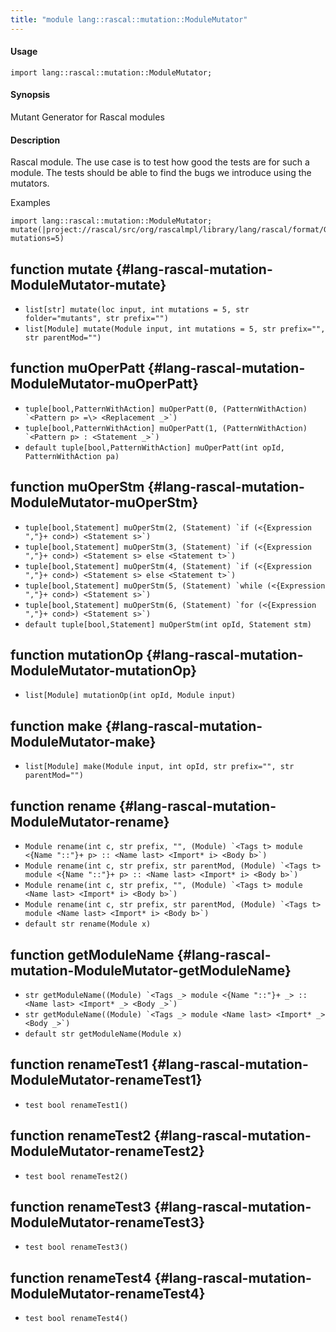 ```yaml
---
title: "module lang::rascal::mutation::ModuleMutator"
---
```


#### Usage

`import lang::rascal::mutation::ModuleMutator;`


#### Synopsis

Mutant Generator for Rascal modules

#### Description

  Rascal module. The use case is to test how good the tests are for such a module. The tests
  should be able to find the bugs we introduce using the mutators.
  
Examples

```rascal
import lang::rascal::mutation::ModuleMutator;
mutate(|project://rascal/src/org/rascalmpl/library/lang/rascal/format/Grammar.rsc|, mutations=5)
```


## function mutate {#lang-rascal-mutation-ModuleMutator-mutate}

* ``list[str] mutate(loc input, int mutations = 5, str folder="mutants", str prefix="")``
* ``list[Module] mutate(Module input, int mutations = 5, str prefix="", str parentMod="")``

## function muOperPatt {#lang-rascal-mutation-ModuleMutator-muOperPatt}

* ``tuple[bool,PatternWithAction] muOperPatt(0, (PatternWithAction) `<Pattern p> =\> <Replacement _>`)``
* ``tuple[bool,PatternWithAction] muOperPatt(1, (PatternWithAction) `<Pattern p> : <Statement _>`)``
* ``default tuple[bool,PatternWithAction] muOperPatt(int opId, PatternWithAction pa)``

## function muOperStm {#lang-rascal-mutation-ModuleMutator-muOperStm}

* ``tuple[bool,Statement] muOperStm(2, (Statement) `if (<{Expression ","}+ cond>) <Statement s>`)``
* ``tuple[bool,Statement] muOperStm(3, (Statement) `if (<{Expression ","}+ cond>) <Statement s> else <Statement t>`)``
* ``tuple[bool,Statement] muOperStm(4, (Statement) `if (<{Expression ","}+ cond>) <Statement s> else <Statement t>`)``
* ``tuple[bool,Statement] muOperStm(5, (Statement) `while (<{Expression ","}+ cond>) <Statement s>`)``
* ``tuple[bool,Statement] muOperStm(6, (Statement) `for (<{Expression ","}+ cond>) <Statement s>`)``
* ``default tuple[bool,Statement] muOperStm(int opId, Statement stm)``

## function mutationOp {#lang-rascal-mutation-ModuleMutator-mutationOp}

* ``list[Module] mutationOp(int opId, Module input)``

## function make {#lang-rascal-mutation-ModuleMutator-make}

* ``list[Module] make(Module input, int opId, str prefix="", str parentMod="")``

## function rename {#lang-rascal-mutation-ModuleMutator-rename}

* ``Module rename(int c, str prefix, "", (Module) `<Tags t> module <{Name "::"}+ p> :: <Name last> <Import* i> <Body b>`)``
* ``Module rename(int c, str prefix, str parentMod, (Module) `<Tags t> module <{Name "::"}+ p> :: <Name last> <Import* i> <Body b>`)``
* ``Module rename(int c, str prefix, "", (Module) `<Tags t> module <Name last> <Import* i> <Body b>`)``
* ``Module rename(int c, str prefix, str parentMod, (Module) `<Tags t> module <Name last> <Import* i> <Body b>`)``
* ``default str rename(Module x)``

## function getModuleName {#lang-rascal-mutation-ModuleMutator-getModuleName}

* ``str getModuleName((Module) `<Tags _> module <{Name "::"}+ _> :: <Name last> <Import* _> <Body _>`)``
* ``str getModuleName((Module) `<Tags _> module <Name last> <Import* _> <Body _>`)``
* ``default str getModuleName(Module x)``

## function renameTest1 {#lang-rascal-mutation-ModuleMutator-renameTest1}

* ``test bool renameTest1()``

## function renameTest2 {#lang-rascal-mutation-ModuleMutator-renameTest2}

* ``test bool renameTest2()``

## function renameTest3 {#lang-rascal-mutation-ModuleMutator-renameTest3}

* ``test bool renameTest3()``

## function renameTest4 {#lang-rascal-mutation-ModuleMutator-renameTest4}

* ``test bool renameTest4()``

